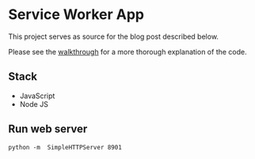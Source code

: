 # Service Worker App

This project serves as source for the blog post described below.

Please see the [walkthrough](http://seanamarasinghe.com/developer/service-workers/)  for a more thorough explanation of the code.

## Stack

- JavaScript
- Node JS

## Run web server

```
python -m  SimpleHTTPServer 8901
```
